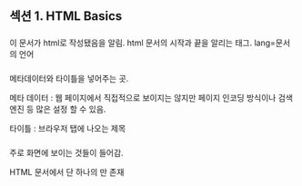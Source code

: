 ## 섹션 1. HTML Basics

### <html lang=“en”>

이 문서가 html로 작성됐음을 알림.
html 문서의 시작과 끝을 알리는 태그. lang=문서의 언어

### <head>

메타데이터와 타이틀을 넣어주는 곳.

메타 데이터 : 웹 페이지에서 직접적으로 보이지는 않지만 페이지 인코딩 방식이나 검색엔진 등 많은 설정 할 수 있음.

타이틀 : 브라우저 탭에 나오는 제목

### <body>

주로 화면에 보이는 것들이 들어감.

HTML 문서에서 단 하나의 <body>만 존재
